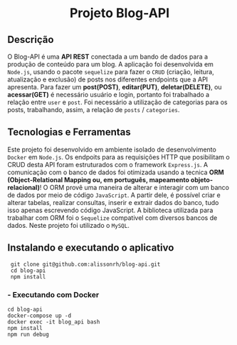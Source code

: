 
<h1 align="center">Projeto Blog-API</h1>

## Descrição

O Blog-API é uma **API REST** conectada a um bando de dados para a produção de conteúdo para um blog. A aplicação foi desenvolvida em `Node.js`, usando o pacote `sequelize` para fazer o `CRUD` (criação, leitura, atualização e exclusão) de posts nos diferentes endpoints que a API apresenta. Para fazer um **post(POST)**, **editar(PUT)**, **deletar(DELETE)**, ou **acessar(GET)** é necessário usuário e login, portanto foi trabalhado a relação entre `user` e `post`. Foi necessário a utilização de categorias para os posts, trabalhando, assim, a relação de `posts` / `categories`.

## Tecnologias e Ferramentas

Este projeto foi desenvolvido em ambiente isolado de desenvolvimento `Docker` em `Node.js`. Os endpoits para as requisições HTTP que posibilitam o CRUD desta API foram estruturados com o framework  `Express.js`. A comunicação com o banco de dados foi otimizada usando a tecnica **ORM (Object-Relational Mapping ou, em português, mapeamento objeto-relacional)**! O ORM provê uma maneira de alterar e interagir com um banco de dados por meio de código `JavaScript`. A partir dele, é possível criar e alterar tabelas, realizar consultas, inserir e extrair dados do banco, tudo isso apenas escrevendo código JavaScript. A biblioteca utilizada para trabalhar com ORM foi o `Sequelize` compativel com diversos bancos de dados. Neste projeto foi utilizado o `MySQL`. 


## Instalando e executando o aplicativo

```
 git clone git@github.com:alissonrh/blog-api.git
 cd blog-api
 npm install
```

### - Executando com Docker
```
cd blog-api
docker-compose up -d
docker exec -it blog_api bash
npm install
npm run debug
```


